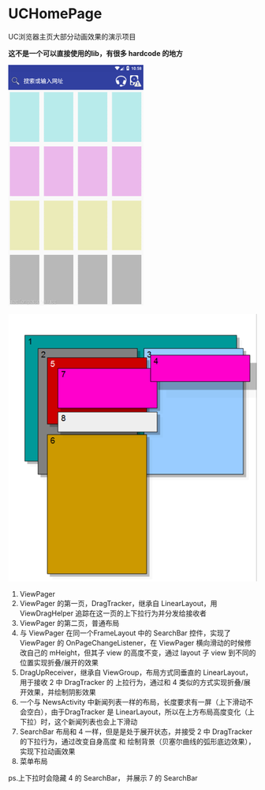 # UCHomePage
UC浏览器主页大部分动画效果的演示项目  

**这不是一个可以直接使用的lib，有很多 hardcode 的地方**  

![](https://github.com/29995270/UCHomePage/blob/master/demo.gif "uc browser")

![](https://github.com/29995270/UCHomePage/blob/master/struct.png "uc browser")

1. ViewPager
2. ViewPager 的第一页，DragTracker，继承自 LinearLayout，用 ViewDragHelper 追踪在这一页的上下拉行为并分发给接收者
3. ViewPager 的第二页，普通布局
4. 与 ViewPager 在同一个FrameLayout 中的 SearchBar 控件，实现了 ViewPager 的 OnPageChangeListener，在 ViewPager 横向滑动的时候修改自己的 mHeight，但其子 view 的高度不变，通过 layout 子 view 到不同的位置实现折叠/展开的效果
5. DragUpReceiver，继承自 ViewGroup，布局方式同垂直的 LinearLayout，用于接收 2 中 DragTracker 的 上拉行为，通过和 4 类似的方式实现折叠/展开效果，并绘制阴影效果
6. 一个与 NewsActivity 中新闻列表一样的布局，长度要求有一屏（上下滑动不会空白），由于DragTracker 是 LinearLayout，所以在上方布局高度变化（上下拉）时，这个新闻列表也会上下滑动
7. SearchBar 布局和 4 一样，但是是处于展开状态，并接受 2 中 DragTracker 的下拉行为，通过改变自身高度 和 绘制背景（贝塞尔曲线的弧形底边效果），实现下拉动画效果
8. 菜单布局

ps.上下拉时会隐藏 4 的 SearchBar， 并展示 7 的 SearchBar
